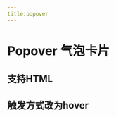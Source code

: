 ```yaml
---
title:popover
---
```

# Popover 气泡卡片

## 支持HTML

<ClientOnly> 
<popover-demos></popover-demos>
</ClientOnly>

## 触发方式改为hover

<ClientOnly> 
<popover-hover-demos></popover-hover-demos>
</ClientOnly>